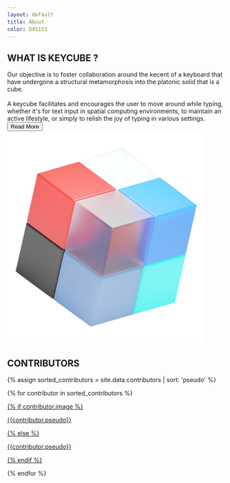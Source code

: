 ```yaml
---
layout: default
title: About
color: D45153
---
```


<script src="./assets/js/slider.js"></script>
<section>
<div class="page-content">
	<div class="presentation-content">
		<div>
		<div class="text-content">
			<h2><i class="fa-solid fa-square" style="color: #{{ page.color }}"></i> WHAT IS KEYCUBE ?</h2>
			Our objective is to foster collaboration around the kecent of a keyboard that have undergone a structural metamorphosis into the platonic solid that is a cube.
			<br>
			<br>
			A keycube facilitates and encourages the user to move around while typing, whether it's for text input in spatial computing environments, to maintain an active lifestyle, or simply to relish the joy of typing in various settings.
		</div>
		<button class="button-white">
			<span class="button-text" style="color: #{{ page.color }}">Read More</span>
			<i class="fa-solid fa-chevron-right" style="color: #{{ page.color }}"></i>
		</button>
		</div>
		<img src="./assets/img/cube.png">
	</div>

<div class="contributor-content">
<h2><i class="fa-solid fa-square" style="color: #{{ page.color }}"></i> CONTRIBUTORS</h2>

<div class="contributor-container">

{% assign sorted_contributors = site.data.contributors | sort: 'pseudo' %}

{% for contributor in sorted_contributors %}

<a href="{{contributor.url}}" target="_blank">

{% if contributor.image %}
<div class="contributor-profil" style="background-image: url('{{contributor.image}}');">
<p class="contributor-pseudo">{{contributor.pseudo}}</p>
</div>
{% else %}
<div class="contributor-profil" style="background-image: url('./assets/img/contributors/no_picture.jpeg');">
<p class="contributor-pseudo">{{contributor.pseudo}}</p>
</div>
{% endif %}

</a>

{% endfor %}

</div>



</div> 

</div>

<!-- <p class="test">ceci est un test</p> -->

</section>
